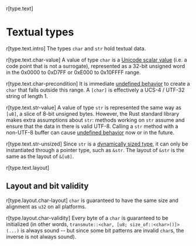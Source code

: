 r[type.text]
# Textual types

r[type.text.intro]
The types `char` and `str` hold textual data.

r[type.text.char-value]
A value of type `char` is a [Unicode scalar value] (i.e. a code point that is
not a surrogate), represented as a 32-bit unsigned word in the 0x0000 to 0xD7FF
or 0xE000 to 0x10FFFF range.

r[type.text.char-precondition]
It is immediate [undefined behavior] to create a
`char` that falls outside this range. A `[char]` is effectively a UCS-4 / UTF-32
string of length 1.

r[type.text.str-value]
A value of type `str` is represented the same way as `[u8]`, a slice of
8-bit unsigned bytes. However, the Rust standard library makes extra assumptions
about `str`: methods working on `str` assume and ensure that the data in there
is valid UTF-8. Calling a `str` method with a non-UTF-8 buffer can cause
[undefined behavior] now or in the future.

r[type.text.str-unsized]
Since `str` is a [dynamically sized type], it can only be instantiated through a
pointer type, such as `&str`. The layout of `&str` is the same as the layout of
`&[u8]`.

r[type.text.layout]
## Layout and bit validity

r[type.layout.char-layout]
`char` is guaranteed to have the same size and alignment as `u32` on all platforms.

r[type.layout.char-validity]
Every byte of a `char` is guaranteed to be initialized (in other words,
`transmute::<char, [u8; size_of::<char>()]>(...)` is always sound -- but since
some bit patterns are invalid `char`s, the inverse is not always sound).

[Unicode scalar value]: http://www.unicode.org/glossary/#unicode_scalar_value
[undefined behavior]: ../behavior-considered-undefined.md
[dynamically sized type]: ../dynamically-sized-types.md
